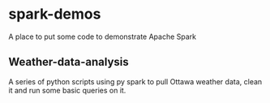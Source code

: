 # spark-demos
A place to put some code to demonstrate Apache Spark

## Weather-data-analysis
A series of python scripts using py spark to pull Ottawa weather data,  clean it and run some basic queries on it.

